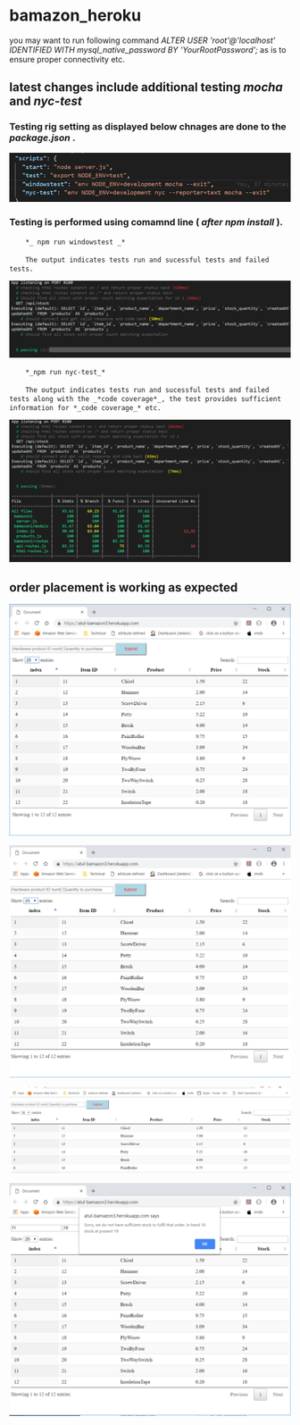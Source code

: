 # bamazon_heroku



you may want to run following command *_ALTER USER 'root'@'localhost' IDENTIFIED WITH mysql_native_password BY 'YourRootPassword';_* as is to ensure proper connectivity etc.

## latest changes include additional testing *_mocha_* and *_nyc-test_* 

### Testing rig setting as displayed below chnages are done to the *_package.json_* .

![Alt text](/screenshots/testing_rig_setup.png?raw=true "testing rig setup")

### Testing is performed using comamnd line ( *_after npm install_* ).

        *_ npm run windowstest _*

        The output indicates tests run and sucessful tests and failed tests.
        
![Alt text](/screenshots/testing_nocodecoverage.png?raw=true "testing results")

        *_npm run nyc-test_*
        
        The output indicates tests run and sucessful tests and failed tests along with the _*code coverage*_, the test provides sufficient information for *_code coverage_* etc.

![Alt text](/screenshots/testing.png?raw=true "testing results with code coverage")



## order placement is working as expected 

![Alt text](/screenshots/inventory.png?raw=true "list inventory")

![Alt text](/screenshots/order_placed.png?raw=true "order placed")

![Alt text](/screenshots/stock_updated_after_order.png?raw=true "stock updated after valid order")

![Alt text](/screenshots/cant_process_order.png?raw=true "cant process due to lack of sufficient stock")
